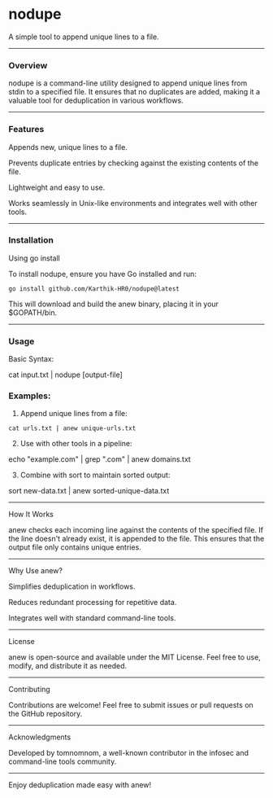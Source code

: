 # nodupe


A simple tool to append unique lines to a file.


---

### Overview

nodupe is a command-line utility designed to append unique lines from stdin to a specified file. It ensures that no duplicates are added, making it a valuable tool for deduplication in various workflows.


---

### Features

Appends new, unique lines to a file.

Prevents duplicate entries by checking against the existing contents of the file.

Lightweight and easy to use.

Works seamlessly in Unix-like environments and integrates well with other tools.



---

### Installation

Using go install

To install nodupe, ensure you have Go installed and run:

```go install github.com/Karthik-HR0/nodupe@latest```

This will download and build the anew binary, placing it in your $GOPATH/bin.


---

### Usage

Basic Syntax:

cat input.txt | nodupe [output-file]

### Examples:

1. Append unique lines from a file:

```cat urls.txt | anew unique-urls.txt```


2. Use with other tools in a pipeline:

echo "example.com" | grep ".com" | anew domains.txt


3. Combine with sort to maintain sorted output:

sort new-data.txt | anew sorted-unique-data.txt




---

How It Works

anew checks each incoming line against the contents of the specified file. If the line doesn't already exist, it is appended to the file. This ensures that the output file only contains unique entries.


---

Why Use anew?

Simplifies deduplication in workflows.

Reduces redundant processing for repetitive data.

Integrates well with standard command-line tools.



---

License

anew is open-source and available under the MIT License. Feel free to use, modify, and distribute it as needed.


---

Contributing

Contributions are welcome! Feel free to submit issues or pull requests on the GitHub repository.


---

Acknowledgments

Developed by tomnomnom, a well-known contributor in the infosec and command-line tools community.


---

Enjoy deduplication made easy with anew!

